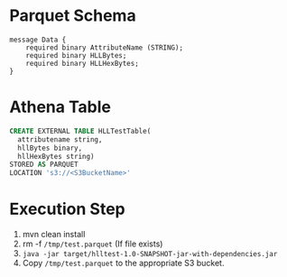 # Parquet Schema

```
message Data {
    required binary AttributeName (STRING);
    required binary HLLBytes;
    required binary HLLHexBytes;
}
```

# Athena Table

```sql
CREATE EXTERNAL TABLE HLLTestTable(
  attributename string,
  hllBytes binary,
  hllHexBytes string)
STORED AS PARQUET
LOCATION 's3://<S3BucketName>'
```

# Execution Step

1. mvn clean install
2. rm -f `/tmp/test.parquet` (If file exists)
3. `java -jar target/hlltest-1.0-SNAPSHOT-jar-with-dependencies.jar`
4. Copy `/tmp/test.parquet` to the appropriate S3 bucket.